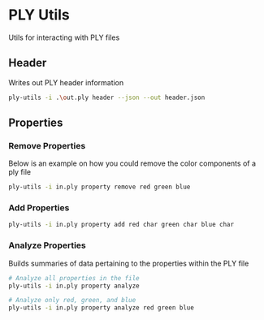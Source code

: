 # PLY Utils

Utils for interacting with PLY files

## Header

Writes out PLY header information

```bash
ply-utils -i .\out.ply header --json --out header.json
```

## Properties

### Remove Properties 

Below is an example on how you could remove the color components of a ply file

```bash
ply-utils -i in.ply property remove red green blue
```

### Add Properties

```bash
ply-utils -i in.ply property add red char green char blue char
```

### Analyze Properties

Builds summaries of data pertaining to the properties within the PLY file

```bash
# Analyze all properties in the file
ply-utils -i in.ply property analyze

# Analyze only red, green, and blue
ply-utils -i in.ply property analyze red green blue
```